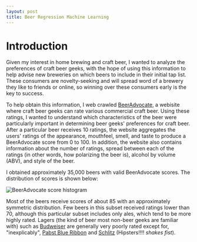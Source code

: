 ```yaml
---
layout: post
title: Beer Regression Machine Learning
---
```


# Introduction

Given my interest in home brewing and craft beer, I wanted to analyze the preferences of craft beer geeks, with the hope of using this information to help advise new breweries on which beers to include in their initial tap list. These consumers are novelty-seeking and will spread word of a brewery they like to friends or online, so winning over these consumers early is the key to success.

To help obtain this information, I web crawled [BeerAdvocate](https://www.beeradvocate.com/), a webisite where craft beer geeks can rate various commercial craft beer. Using these ratings, I wanted to understand which characteristics of the beer were particularly important in determining beer geeks' preferences for craft beer. After a particular beer receives 10 ratings, the website aggregates the users' ratings of the appearance, mouthfeel, smell, and taste to produce a BeerAdvocate score from 0 to 100. In addition, the website also contains information about the number of ratings, spread between each of the ratings (in other words, how polarizing the beer is), alcohol by volume (ABV), and style of the beer.

I obtained approximately 35,000 beers with valid BeerAdvocate scores. The distribution of scores is shown below: 

![BeerAdvocate score histogram](https://aawiegel.github.io/assets/ba_hist.png)

Most of the beers receive scores of about 85 with an approximately symmetric distribution. Few beers in this subset received ratings lower than 70, although this particular subset includes only ales, which tend to be more highly rated. Lagers (the kind of beer most non-beer geeks are familiar with) such as [Budweiser](https://www.beeradvocate.com/beer/profile/29/65/) are generally very poorly rated except for, "inexplicably", [Pabst Blue Ribbon](https://www.beeradvocate.com/beer/profile/447/1331/) and [Schlitz](https://www.beeradvocate.com/beer/profile/106/44315/) (Hipsters!!!! *shakes fist*). 


